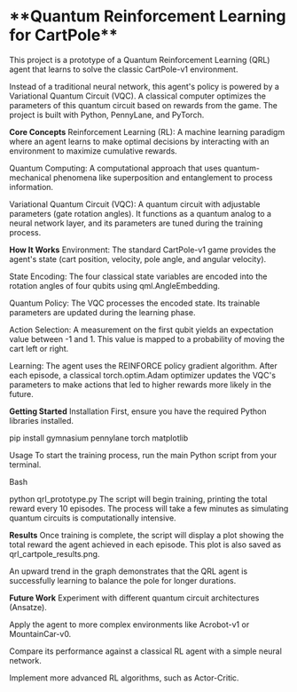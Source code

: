 <h1>**Quantum Reinforcement Learning for CartPole**</h1>
This project is a prototype of a Quantum Reinforcement Learning (QRL) agent that learns to solve the classic CartPole-v1 environment.

Instead of a traditional neural network, this agent's policy is powered by a Variational Quantum Circuit (VQC). A classical computer optimizes the parameters of this quantum circuit based on rewards from the game. The project is built with Python, PennyLane, and PyTorch.

**Core Concepts**
Reinforcement Learning (RL): A machine learning paradigm where an agent learns to make optimal decisions by interacting with an environment to maximize cumulative rewards.

Quantum Computing: A computational approach that uses quantum-mechanical phenomena like superposition and entanglement to process information.

Variational Quantum Circuit (VQC): A quantum circuit with adjustable parameters (gate rotation angles). It functions as a quantum analog to a neural network layer, and its parameters are tuned during the training process.

**How It Works**
Environment: The standard CartPole-v1 game provides the agent's state (cart position, velocity, pole angle, and angular velocity).

State Encoding: The four classical state variables are encoded into the rotation angles of four qubits using qml.AngleEmbedding.

Quantum Policy: The VQC processes the encoded state. Its trainable parameters are updated during the learning phase.

Action Selection: A measurement on the first qubit yields an expectation value between -1 and 1. This value is mapped to a probability of moving the cart left or right.

Learning: The agent uses the REINFORCE policy gradient algorithm. After each episode, a classical torch.optim.Adam optimizer updates the VQC's parameters to make actions that led to higher rewards more likely in the future.

**Getting Started**
Installation
First, ensure you have the required Python libraries installed.

pip install gymnasium pennylane torch matplotlib

Usage
To start the training process, run the main Python script from your terminal.

Bash

python qrl_prototype.py
The script will begin training, printing the total reward every 10 episodes. The process will take a few minutes as simulating quantum circuits is computationally intensive.

**Results**
Once training is complete, the script will display a plot showing the total reward the agent achieved in each episode. This plot is also saved as qrl_cartpole_results.png.

An upward trend in the graph demonstrates that the QRL agent is successfully learning to balance the pole for longer durations.

**Future Work**
Experiment with different quantum circuit architectures (Ansatze).

Apply the agent to more complex environments like Acrobot-v1 or MountainCar-v0.

Compare its performance against a classical RL agent with a simple neural network.

Implement more advanced RL algorithms, such as Actor-Critic.
